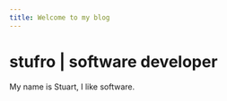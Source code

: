 ```yaml
---
title: Welcome to my blog
---
```


# stufro | software developer
My name is Stuart, I like software.